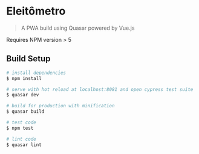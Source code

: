 # Eleitômetro

> A PWA build using Quasar powered by Vue.js

Requires NPM version > 5

## Build Setup

``` bash
# install dependencies
$ npm install

# serve with hot reload at localhost:8081 and open cypress test suite
$ quasar dev

# build for production with minification
$ quasar build

# test code
$ npm test

# lint code
$ quasar lint
```
